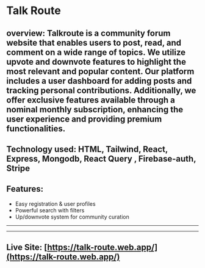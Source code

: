 # Talk Route
## overview: Talkroute is a community forum website that enables users to post, read, and comment on a wide range of topics. We utilize upvote and downvote features to highlight the most relevant and popular content. Our platform includes a user dashboard for adding posts and tracking personal contributions. Additionally, we offer exclusive features available through a nominal monthly subscription, enhancing the user experience and providing premium functionalities.

## Technology used: HTML, Tailwind, React, Express, Mongodb, React Query , Firebase-auth, Stripe

## Features:

- Easy registration & user profiles
- Powerful search with filters
- Up/downvote system for community curation



---



---

## Live Site: [https://talk-route.web.app/](https://talk-route.web.app/)
